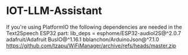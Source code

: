 # IOT-LLM-Assistant


If you're using PlatformIO the following dependencies are needed in the Text2Speech ESP32 part:
lib_deps = 
	esphome/ESP32-audioI2S@^2.0.7
	adafruit/Adafruit BusIO@^1.16.1
	bblanchon/ArduinoJson@^7.1.0
	https://github.com/tzapu/WiFiManager/archive/refs/heads/master.zip
